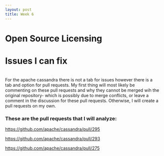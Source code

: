 ```yaml
---
layout: post
title: Week 6
---
```



# Open Source Licensing


# Issues I can fix

<br>
For the apache cassandra there is not a tab for issues however there is a tab and option for pull requests. My first thing will most likely be commenting on these pull requests and why they cannot be merged wih the original repository- which is possibly due to merge conflicts, or leave a comment in the discussion for these pull requests. Otherwise, I will create a pull requests on my own. 

### These are the pull requests that I will analyze: 

https://github.com/apache/cassandra/pull/295

https://github.com/apache/cassandra/pull/293

https://github.com/apache/cassandra/pull/275

